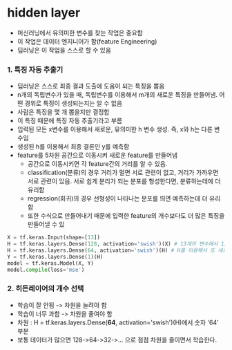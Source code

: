 # hidden layer

* 머신러닝에서 유의미한 변수를 찾는 작업은 중요함
* 이 작업은 데이터 엔지니어가 함(feature Engineering)
* 딥러닝은 이 작업을 스스로 할 수 있음

### 1. 특징 자동 추출기
* 딥러닝은 스스로 최종 결과 도출에 도움이 되는 특징을 뽑음
* n개의 독립변수가 있을 때, 독립변수를 이용해서 m개의 새로운 특징을 만들어냄. 어떤 경위로 특징이 생성되는지는 알 수 없음
* 사람은 특징을 몇 개 뽑을지만 결정함
* 이 특징 때문에 특징 자동 추출기라고 부름
* 입력된 모든 x변수를 이용해서 새로운, 유의미한 h 변수 생성. 즉, x와 h는 다른 변수임
* 생성된 h를 이용해서 최종 결론인 y를 예측함
* feature를 5차원 공간으로 이동시켜 새로운 feature를 만들어냄
    * 공간으로 이동시키면 각 feature간의 거리를 알 수 있음.
    * classification(분류)의 경우 거리가 멀면 서로 관련이 없고, 거리가 가까우면 서로 관련이 있음. 서로 쉽게 분리가 되는 분포를 형성한다면, 분류하는데에 더 유리함
    * regression(회귀)의 경우 선형성이 나타나는 분포를 띄면 예측하는데 더 유리함
    * 또한 수식으로 만들어내기 때문에 입력한 feature의 개수보다도 더 많은 특징을 만들어낼 수 있

```python
X = tf.keras.Input(shape=[13])
H = tf.keras.layers.Dense(128, activation='swish')(X) # 13개의 변수에서 128개의 새로운 hidden layer 생성
H = tf.keras.layers.Dense(64, activation='swish')(H) # H를 이용해서 또 새로운 H 생성 가능
Y = tf.keras.layers.Dense(1)(H)
model = tf.keras.Model(X, Y)
model.compile(loss='mse')
```

### 2. 히든레이어의 개수 선택
* 학습이 잘 안됨 -> 차원을 늘려야 함
* 학습이 너무 과함 -> 차원을 줄여야 함
* 차원 : H = tf.keras.layers.Dense(**64**, activation='swish')(H)에서 숫자 '64' 부분
* 보통 데이터가 많으면 128->64->32->... 으로 점점 차원을 줄이면서 학습한다.
